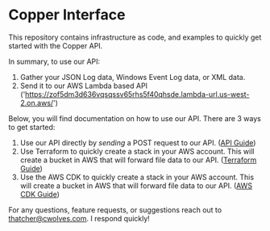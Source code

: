 # Copper Interface

This repository contains infrastructure as code, and examples to quickly get started with the Copper API.

In summary, to use our API:

1. Gather your JSON Log data, Windows Event Log data, or XML data.
2. Send it to our AWS Lambda based API ('https://zof5dm3d636vqsqssv65rhs5f40qhsde.lambda-url.us-west-2.on.aws/')

Below, you will find documentation on how to use our API. There are 3 ways to get started:

1. Use our API directly by *sending* a POST request to our API. ([API Guide](./direct_to_api/README.md))
2. Use Terraform to quickly create a stack in your AWS account. This will create a bucket in AWS that will forward file data to our API. ([Terraform Guide](./terraform/README.md))
3. Use the AWS CDK to quickly create a stack in your AWS account. This will create a bucket in AWS that will forward file data to our API. ([AWS CDK Guide](./aws_cdk/README.md))

For any questions, feature requests, or suggestions reach out to thatcher@cwolves.com. I respond quickly!
